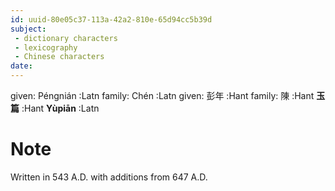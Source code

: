 ```yaml
---
id: uuid-80e05c37-113a-42a2-810e-65d94cc5b39d
subject: 
 - dictionary characters
 - lexicography
 - Chinese characters
date: 
---
```


given: Péngnián :Latn
family: Chén :Latn
given: 彭年 :Hant
family: 陳 :Hant
**玉篇** :Hant
**Yùpiān** :Latn
# Note
Written in 543 A.D. with additions from 647 A.D.